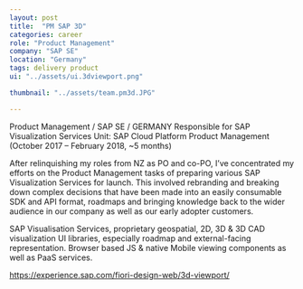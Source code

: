 ```yaml
---
layout: post
title:  "PM SAP 3D"
categories: career
role: "Product Management"
company: "SAP SE"
location: "Germany"
tags: delivery product
ui: "../assets/ui.3dviewport.png"

thumbnail: "../assets/team.pm3d.JPG"

---
```

Product Management / SAP SE / GERMANY
Responsible for SAP Visualization Services
Unit: SAP Cloud Platform Product Management (October  2017 – February 2018, ~5 months)
<!--more-->

After relinquishing my roles from NZ as PO and co-PO, I’ve concentrated my efforts on the Product Management tasks of preparing various SAP Visualization Services for launch. This involved rebranding and breaking down complex decisions that have been made into an easily consumable SDK and API format, roadmaps and bringing knowledge back to the wider audience in our company as well as our early adopter customers. 

SAP Visualisation Services, proprietary geospatial, 2D, 3D & 3D CAD visualization UI libraries, especially roadmap and external-facing representation. Browser based JS & native Mobile viewing components as well as PaaS services.

https://experience.sap.com/fiori-design-web/3d-viewport/